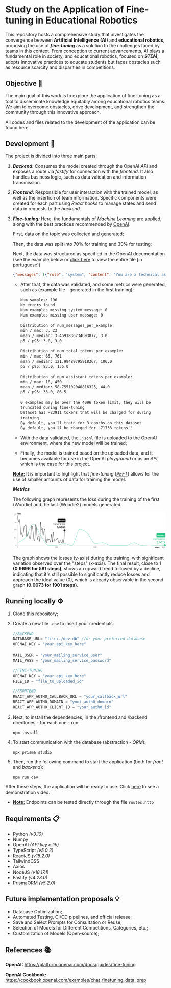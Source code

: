 # Study on the Application of Fine-tuning in Educational Robotics 

This repository hosts a comprehensive study that investigates the convergence between <b>Artificial Intelligence (AI)</b> and <b>educational robotics</b>, proposing the use of <b><i>fine-tuning</i></b> as a solution to the challenges faced by teams in this context. From conception to current advancements, AI plays a fundamental role in society, and educational robotics, focused on <b><i>STEM</i></b>, adopts innovative practices to educate students but faces obstacles such as resource scarcity and disparities in competitions.

## Objective 🎯
The main goal of this work is to explore the application of fine-tuning as a tool to disseminate knowledge equitably among educational robotics teams. We aim to overcome obstacles, drive development, and strengthen the community through this innovative approach.

All codes and files related to the development of the application can be found here.

## Development 🔨

The project is divided into three main parts:

1. **<i>Backend</i>:** Consumes the model created through the OpenAI <i>API</i> and exposes a route via <i>fastify</i> for connection with the <i>frontend</i>. It also handles business logic, such as data validation and information transmission.

2. **<i>Frontend</i>:** Responsible for user interaction with the trained model, as well as the insertion of team information. Specific components were created for each part using <i>React hooks</i> to manage states and send data in requests to the <i>backend</i>.


3. **<i>Fine-tuning:</i>** Here, the fundamentals of <i>Machine Learning</i> are applied, along with the best practices recommended by <a href="#openai">OpenAI</a>.

    First, data on the topic was collected and generated;
    
    Then, the data was split into 70% for training and 30% for testing;
    
    Next, the data was structured as specified in the OpenAI documentation (see the example below or <a href="https://github.com/jvoliveirag/TCC/blob/main/fine_tuning/data/training_data.jsonl">click here</a> to view the entire file [in portuguese])

      ~~~JSON
      {"messages": [{"role": "system", "content": "You are a technical assistant helping a FIRST LEGO League team in the robot design process, which includes assembly with LEGO pieces (wheels, sensors, controllers, etc.), block programming, mission table strategy, documentation, presentation, continuous improvement, critical thinking, proactivity, and teamwork."}, {"role": "user", "content": "How can we adjust the PID controller settings to meet the specific needs of our robot, considering the mission strategy?"}, {"role": "assistant", "content": "Conduct practical tests, collect performance data, and adjust the PID parameters based on the results to optimize robot control."}]}
      ~~~

    * After that, the data was validated, and some metrics were generated, such as (example file - generated in the first training):

      ```
      Num samples: 196
      No errors found
      Num examples missing system message: 0
      Num examples missing user message: 0

      Distribution of num_messages_per_example:
      min / max: 3, 23
      mean / median: 3.4591836734693877, 3.0
      p5 / p95: 3.0, 3.0

      Distribution of num_total_tokens_per_example:
      min / max: 65, 761
      mean / median: 121.99489795918367, 106.0
      p5 / p95: 83.0, 135.0

      Distribution of num_assistant_tokens_per_example:
      min / max: 18, 450
      mean / median: 58.755102040816325, 44.0
      p5 / p95: 33.0, 86.5

      0 examples may be over the 4096 token limit, they will be truncated during fine-tuning
      Dataset has ~23911 tokens that will be charged for during training
      By default, you'll train for 3 epochs on this dataset
      By default, you'll be charged for ~71733 tokens''
      ```

    * With the data validated, the <code>.jsonl</code> file is uploaded to the OpenAI environment, where the new model will be trained;

    * Finally, the model is trained based on the uploaded data, and it becomes available for use in the OpenAI <i>playground</i> or as an <i>API</i>, which is the case for this project.

    <b><u>Note:</u></b> It is important to highlight that <i>fine-tuning</i> (<i><a href="https://www.leewayhertz.com/parameter-efficient-fine-tuning/">PEFT</a></i>) allows for the use of smaller amounts of data for training the model.

    ***Metrics***

    The following graph represents the loss during the training of the first (Woodie) and the last (Woodie2) models generated.

    <img src="./images/tloss.png" style="border-radius: 10px">

    The graph shows the losses (y-axis) during the training, with significant variation observed over the "steps" (x-axis). The final result, close to 1 **(0.9696 for 581 steps)**, shows an upward trend followed by a decline, indicating that it's still possible to significantly reduce losses and approach the ideal value (0), which is already observable in the second graph **(0.0073 for 1901 steps)**.


## Running locally ⚙️

1. Clone this repository;

2. Create a new file <code>.env</code> to insert your credentials:
    ~~~javascript
    //BACKEND
    DATABASE_URL= "file:./dev.db" //or your preferred database
    OPENAI_KEY = "your_api_key_here"

    MAIL_USER = "your_mailing_service_user"
    MAIL_PASS = "your_mailing_service_password"
    ~~~

    ~~~javascript
    //FINE-TUNING
    OPENAI_KEY = "your_api_key_here"
    FILE_ID = "file_to_uploaded_id"
    ~~~

    ~~~javascript
    //FRONTEND
    REACT_APP_AUTH0_CALLBACK_URL = "your_callback_url"
    REACT_APP_AUTH0_DOMAIN = "yout_auth0_domain"
    REACT_APP_AUTH0_CLIENT_ID = "your_auth0_id"
    ~~~

3. Next, to install the dependencies, in the /frontend and /backend directories - for each one - run:

    ```
    npm install
    ```

4. To start communication with the database (abstraction - <i>ORM</i>):

    ```
    npx prisma studio
    ```

5. Then, run the following command to start the application (both for <i>front</i> and <i>backend</i>):

    ```
    npm run dev
    ```

After these steps, the application will be ready to use. Click <a href="https://youtu.be/bqWryQXb0RM">here</a> to see a demonstration video.


* <b><u>Note:</u></b> Endpoints can be tested directly through the file <code>routes.http</code>

## Requirements 📋
* Python <i>(v3.10)</i>
* Numpy
* OpenAI <i>(API key e lib)</i>
* TypeScript <i>(v5.0.2)</i>
* ReactJS <i>(v18.2.0)</i>
* TailwindCSS
* Axios
* NodeJS <i>(v18.17.1)</i>
* Fastify <i>(v4.23.0)</i>
* PrismaORM <i>(v5.2.0)</i>

## Future implementation proposals 💡
* Database Optimization;
* Automated Testing, CI/CD pipelines, and official release;
* Save and Select Prompts for Consultation or Reuse;
* Selection of Models for Different Competitions, Categories, etc.;
* Customization of Models (Open-source);

## References 📚

<b><a id="openai">OpenAI</a>:</b> https://platform.openai.com/docs/guides/fine-tuning

<b>OpenAI Cookbook:</b> https://cookbook.openai.com/examples/chat_finetuning_data_prep


